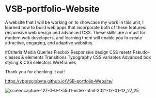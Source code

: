 # VSB-portfolio-Website
A website that I will be working on to showcase my work
In this unit, I learned how to build web apps that incorporate both of these features: 
responsive web design and advanced CSS. These skills are a must for modern web developers, and 
learning them will enable you to create attractive, engaging, and adaptive websites. 

#Criteria 
Media Queries 
Flexbox
Responsive design
CSS resets
Pseudo-classes & elements
Transitions
Typography 
CSS variables 
Advanced box styling & CSS selectors
Wireframes


Thank you for checking it out!

https://vbproglobyte.github.io/VSB-portfolio-Website/



![screencapture-127-0-0-1-5501-index-html-2021-12-01-12_27_25](https://user-images.githubusercontent.com/83515305/144292280-ad00d344-53fe-4375-97dc-e8ef9092a9b5.png)
